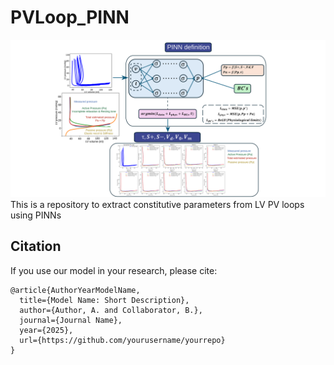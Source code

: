 # PVLoop_PINN
![Logo](Fig_1_PV_loops_1.svg)
This is a repository to extract constitutive parameters from LV PV loops using PINNs

## Citation

If you use our model in your research, please cite:

```
@article{AuthorYearModelName,
  title={Model Name: Short Description},
  author={Author, A. and Collaborator, B.},
  journal={Journal Name},
  year={2025},
  url={https://github.com/yourusername/yourrepo}
}
```

